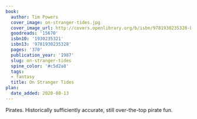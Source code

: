 ```yaml
---
book:
  author: Tim Powers
  cover_image: on-stranger-tides.jpg
  cover_image_url: http://covers.openlibrary.org/b/isbn/9781930235328-L.jpg
  goodreads: '15670'
  isbn10: '1930235321'
  isbn13: '9781930235328'
  pages: '370'
  publication_year: '1987'
  slug: on-stranger-tides
  spine_color: '#c5d2a8'
  tags:
  - fantasy
  title: On Stranger Tides
plan:
  date_added: 2020-08-13
---
```


Pirates. Historically sufficiently accurate, still over-the-top pirate fun.
